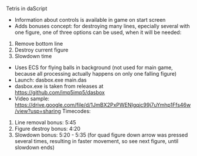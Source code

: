 Tetris in daScript
* Information about controls is available in game on start screen
* Adds bonuses concept: for destroying many lines, epecially several with one figure, one of three options can be used, when it will be needed:
1) Remove bottom line
2) Destroy current figure
3) Slowdown time
* Uses ECS for flying balls in background (not used for main game, because all processing actually happens on only one falling figure)
* Launch: dasbox.exe main.das
* dasbox.exe is taken from releases at https://github.com/imp5imp5/dasbox
* Video sample: https://drive.google.com/file/d/1JmBX2PxPWENIgqjc99j7uYmhp1Ffs46w/view?usp=sharing Timecodes:
1) Line removal bonus: 5:45
2) Figure destroy bonus: 4:20
3) Slowdown bonus: 5:20 - 5:35 (for quad figure down arrow was pressed several times, resulting in faster movement, so see next figure, until slowdown ends) 
